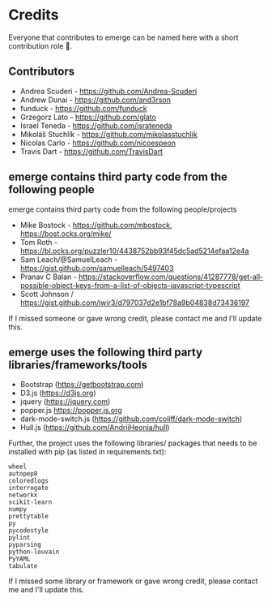 Credits
=======

Everyone that contributes to emerge can be named here with a short contribution role 🥂.

## Contributors

- Andrea Scuderi - https://github.com/Andrea-Scuderi
- Andrew Dunai - https://github.com/and3rson
- funduck - https://github.com/funduck
- Grzegorz Lato - https://github.com/glato
- Israel Teneda - https://github.com/israteneda
- Mikoláš Stuchlík - https://github.com/mikolasstuchlik
- Nicolas Carlo - https://github.com/nicoespeon
- Travis Dart - https://github.com/TravisDart

## emerge contains third party code from the following people 

emerge contains third party code from the following people/projects

- Mike Bostock - https://github.com/mbostock, https://bost.ocks.org/mike/
- Tom Roth - https://bl.ocks.org/puzzler10/4438752bb93f45dc5ad5214efaa12e4a
- Sam Leach/@SamuelLeach - https://gist.github.com/samuelleach/5497403
- Pranav C Balan - https://stackoverflow.com/questions/41287778/get-all-possible-object-keys-from-a-list-of-objects-javascript-typescript
- Scott Johnson / https://gist.github.com/jwir3/d797037d2e1bf78a9b04838d73436197

If I missed someone or gave wrong credit, please contact me and I'll update this.

## emerge uses the following third party libraries/frameworks/tools

- Bootstrap (https://getbootstrap.com)
- D3.js (https://d3js.org)
- jquery (https://jquery.com)
- popper.js https://popper.js.org
- dark-mode-switch.js (https://github.com/coliff/dark-mode-switch)
- Hull.js (https://github.com/AndriiHeonia/hull)

Further, the project uses the following libraries/ packages that needs to be installed with pip (as listed in requirements.txt):

```
wheel
autopep8
coloredlogs
interrogate
networkx
scikit-learn
numpy
prettytable
py
pycodestyle
pylint
pyparsing
python-louvain
PyYAML
tabulate
```

If I missed some library or framework or gave wrong credit, please contact me and I'll update this.
